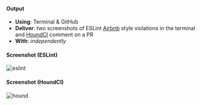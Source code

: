 #### Output
- **Using**: Terminal & GitHub
- **Deliver**: two screenshots of ESLint [Airbnb](https://github.com/airbnb/javascript)  style violations in the terminal and [HoundCI](https://houndci.com/) comment on a PR
- **With**: *independently*

#### Screenshot (ESLint)

![eslint](https://cloud.githubusercontent.com/assets/25608336/23070287/ea1188aa-f52a-11e6-8d44-217511c439f5.PNG)

#### Screenshot (HoundCI)

![hound](https://cloud.githubusercontent.com/assets/25608336/23070288/ea324590-f52a-11e6-9a96-8b4de1ff53ac.PNG)